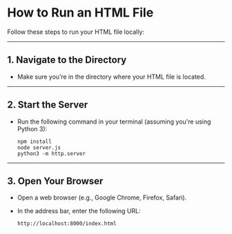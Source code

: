 # How to Run an HTML File

Follow these steps to run your HTML file locally:

---

## 1. Navigate to the Directory

- Make sure you’re in the directory where your HTML file is located.

---

## 2. Start the Server

- Run the following command in your terminal (assuming you're using Python 3):

  ```
  npm install
  node server.js
  python3 -m http.server

  ```

---

## 3. Open Your Browser

- Open a web browser (e.g., Google Chrome, Firefox, Safari).
- In the address bar, enter the following URL:

  ```
  http://localhost:8000/index.html
  ```
